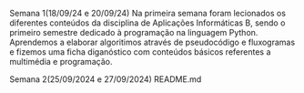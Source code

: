 Semana 1(18/09/24 e 20/09/24)
Na primeira semana foram lecionados os diferentes conteúdos da disciplina de Aplicações Informáticas B, sendo o primeiro semestre 
dedicado à programação na linguagem Python. Aprendemos a elaborar algoritimos através de pseudocódigo e fluxogramas e fizemos uma
ficha diganóstico com conteúdos básicos referentes a multimédia e programação.

Semana 2(25/09/2024 e 27/09/2024)
README.md
